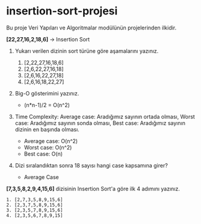 # insertion-sort-projesi

Bu proje Veri Yapıları ve Algoritmalar modülünün projelerinden ilkidir.

**[22,27,16,2,18,6]** -> Insertion Sort

1. Yukarı verilen dizinin sort türüne göre aşamalarını yazınız.

    1. [2,22,27,16,18,6]
    2. [2,6,22,27,16,18]
    3. [2,6,16,22,27,18]
    4. [2,6,16,18,22,27]

2. Big-O gösterimini yazınız.

    * (n*n-1)/2 = O(n^2)

3. Time Complexity: Average case: Aradığımız sayının ortada olması, Worst case: Aradığımız sayının sonda olması, Best case: Aradığımız sayının dizinin en başında olması.

    - Average case: O(n^2)
    - Worst case: O(n^2)
    - Best case: O(n)

4. Dizi sıralandıktan sonra 18 sayısı hangi case kapsamına girer?

    * Average Case

**[7,3,5,8,2,9,4,15,6]** dizisinin Insertion Sort'a göre ilk 4 adımını yazınız.

    1. [2,7,3,5,8,9,15,6]
    2. [2,3,7,5,8,9,15,6]
    3. [2,3,5,7,8,9,15,6]
    4. [2,3,5,6,7,8,9,15]